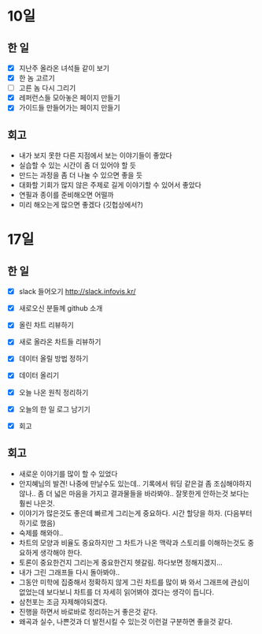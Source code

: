 

# 10일
## 한 일
* [x] 지난주 올라온 녀석들 같이 보기
* [x] 한 놈 고르기
* [ ] 고른 놈 다시 그리기
* [x] 레퍼런스들 모아놓은 페이지 만들기
* [x] 가이드들 만들어가는 페이지 만들기

## 회고
* 내가 보지 못한 다른 지점에서 보는 이야기들이 좋았다
* 실습할 수 있는 시간이 좀 더 있어야 할 듯
* 만드는 과정을 좀 더 나눌 수 있으면 좋을 듯
* 대화할 기회가 많지 않은 주제로 길게 이야기할 수 있어서 좋았다
* 연필과 종이를 준비해오면 어떨까
* 미리 해오는게 많으면 좋겠다 (깃헙상에서?)


# 17일
## 한 일
* [x] slack 들어오기 http://slack.infovis.kr/
* [x] 새로오신 분들께 github 소개

* [x] 올린 차트 리뷰하기

* [x] 새로 올라온 차트들 리뷰하기

* [x] 데이터 올릴 방법 정하기
* [x] 데이터 올리기

* [x] 오늘 나온 원칙 정리하기
* [x] 오늘의 한 일 로그 남기기

* [x] 회고

## 회고

* 새로운 이야기를 많이 할 수 있었다
* 안지혜님의 발견! 나중에 만날수도 있는데.. 기록에서 워딩 같은걸 좀 조심해야하지 않나.. 좀 더 넓은 마음을 가지고 결과물들을 바라봐야.. 잘못한게 안하는것 보다는 훨씬 나은것. 
* 이야기가 많은것도 좋은데 빠르게 그리는게 중요하다. 시간 할당을 하자. (다음부터 하기로 했음)
* 숙제를 해와야..
* 차트의 모양과 비율도 중요하지만 그 차트가 나온 맥락과 스토리를 이해하는것도 중요하게 생각해야 한다.
* 토론이 중요한건지 그리는게 중요한건지 헷갈림. 하다보면 정해지겠지...
* 내가 그린 그래프들 다시 돌아봐야..
* 그동안 미학에 집중해서 정확하지 않게 그린 차트를 많이 봐 와서 그래프에 관심이 없었는데 보다보니 차트를 더 자세히 읽어봐야 겠다는 생각이 듭니다.
* 삼천포는 조금 자제해야되겠다.
* 진행을 하면서 바로바로 정리하는거 좋은것 같다.
* 왜곡과 실수, 나쁜것과 더 발전시킬 수 있는것 이런걸 구분하면 좋을것 같다.
